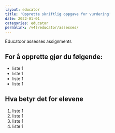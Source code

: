 ```yaml
---
layout: educator
title: 'Opprette skriftlig oppgave for vurdering'
date: 2022-01-01
categories: educator
permalink: /v4l/educator/assesses/
---
```


Educatoor assesses assignments

## For å opprette gjør du følgende:

- liste 1
- liste 1
- liste 1
- liste 1

## Hva betyr det for elevene

1. liste 1
2. liste 1
3. liste 1
4. liste 1

